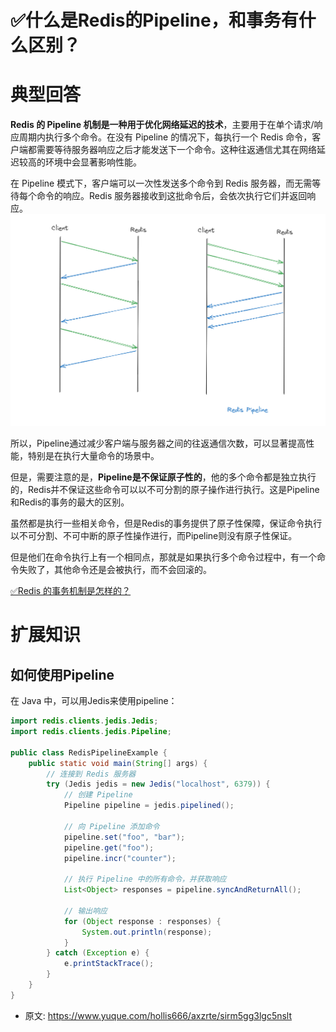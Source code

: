 # ✅什么是Redis的Pipeline，和事务有什么区别？
<!--page header-->

<a name="ly4sC"></a>
# 典型回答

**Redis 的 Pipeline 机制是一种用于优化网络延迟的技术**，主要用于在单个请求/响应周期内执行多个命令。在没有 Pipeline 的情况下，每执行一个 Redis 命令，客户端都需要等待服务器响应之后才能发送下一个命令。这种往返通信尤其在网络延迟较高的环境中会显著影响性能。

在 Pipeline 模式下，客户端可以一次性发送多个命令到 Redis 服务器，而无需等待每个命令的响应。Redis 服务器接收到这批命令后，会依次执行它们并返回响应。
![image.png](./img/pTawLw4dh3zzmuQi/1700987066911-c1bb3104-3b52-40aa-a52d-907056a830d1-954305.png)

所以，Pipeline通过减少客户端与服务器之间的往返通信次数，可以显著提高性能，特别是在执行大量命令的场景中。

但是，需要注意的是，**Pipeline是不保证原子性的**，他的多个命令都是独立执行的，Redis并不保证这些命令可以以不可分割的原子操作进行执行。这是Pipeline和Redis的事务的最大的区别。

虽然都是执行一些相关命令，但是Redis的事务提供了原子性保障，保证命令执行以不可分割、不可中断的原子性操作进行，而Pipeline则没有原子性保证。

但是他们在命令执行上有一个相同点，那就是如果执行多个命令过程中，有一个命令失败了，其他命令还是会被执行，而不会回滚的。

[✅Redis 的事务机制是怎样的？](https://www.yuque.com/hollis666/axzrte/xxxz79?view=doc_embed)
<a name="CB7R9"></a>
# 扩展知识

<a name="qPxvk"></a>
## 如何使用Pipeline

在 Java 中，可以用Jedis来使用pipeline：

```java
import redis.clients.jedis.Jedis;
import redis.clients.jedis.Pipeline;

public class RedisPipelineExample {
    public static void main(String[] args) {
        // 连接到 Redis 服务器
        try (Jedis jedis = new Jedis("localhost", 6379)) {
            // 创建 Pipeline
            Pipeline pipeline = jedis.pipelined();

            // 向 Pipeline 添加命令
            pipeline.set("foo", "bar");
            pipeline.get("foo");
            pipeline.incr("counter");

            // 执行 Pipeline 中的所有命令，并获取响应
            List<Object> responses = pipeline.syncAndReturnAll();

            // 输出响应
            for (Object response : responses) {
                System.out.println(response);
            }
        } catch (Exception e) {
            e.printStackTrace();
        }
    }
}

```


<!--page footer-->
- 原文: <https://www.yuque.com/hollis666/axzrte/sirm5gg3lgc5nslt>